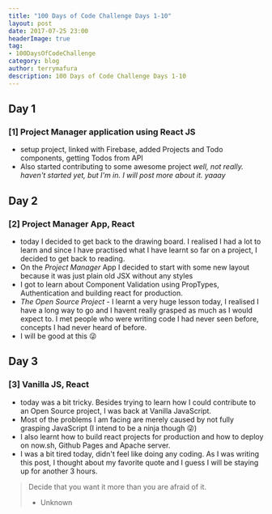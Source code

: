 ```yaml
---
title: "100 Days of Code Challenge Days 1-10"
layout: post
date: 2017-07-25 23:00
headerImage: true
tag:
- 100DaysOfCodeChallenge
category: blog
author: terrymafura
description: 100 Days of Code Challenge Days 1-10
---
```


## Day 1
### [1] Project Manager application using React JS
- setup project, linked with Firebase, added Projects and Todo components, getting Todos from API
- Also started contributing to some awesome project *well, not really. haven't started yet, but I'm in. I will post more about it. yaaay*  

## Day 2
### [2] Project Manager App, React
- today I decided to get back to the drawing board. I realised I had a lot to learn and since I have practised what I have learnt so far on a project, I decided to get back to reading.  
- On the *Project Manager* App I decided to start with some new layout because it was just plain old JSX without any styles  
- I got to learn about Component Validation using PropTypes, Authentication and building react for production.  
- *The Open Source Project*  - I learnt a very huge lesson today, I realised I have a long way to go and I havent really grasped as much as I would expect to. I met people who were writing code I had never seen before, concepts I had never heard of before.  
- I will be good at this :stuck_out_tongue_winking_eye:

## Day 3
### [3] Vanilla JS, React  
- today was a bit tricky. Besides trying to learn how I could contribute to an Open Source project, I was back at Vanilla JavaScript.  
- Most of the problems I am facing are merely caused by not fully grasping JavaScript (I intend to be a ninja though :stuck_out_tongue_winking_eye:)  
- I also learnt how to build react projects for production and how to deploy on now.sh, Github Pages and Apache server.  
- I was a bit tired today, didn't feel like doing any coding. As I was writing this post, I thought about my favorite quote and I guess I will be staying up for another 3 hours.
> Decide that you want it more than you are afraid of it.
> - Unknown
